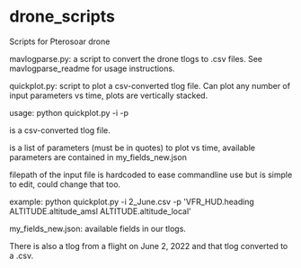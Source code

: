 # drone_scripts
Scripts for Pterosoar drone

mavlogparse.py: a script to convert the drone tlogs to .csv files. See mavlogparse_readme for usage instructions.

quickplot.py: script to plot a csv-converted tlog file. Can plot any number of input parameters vs time, plots are vertically stacked.

  usage: python quickplot.py -i <inputfile> -p <parameters>
  
  <inputfile> is a csv-converted tlog file.
    
  <parameters> is a list of parameters (must be in quotes) to plot vs time, available parameters are contained in my_fields_new.json
    
  filepath of the input file is hardcoded to ease commandline use but is simple to edit, could change that too.
    
  example: python quickplot.py -i 2_June.csv -p 'VFR_HUD.heading ALTITUDE.altitude_amsl ALTITUDE.altitude_local'

my_fields_new.json: available fields in our tlogs. 

There is also a tlog from a flight on June 2, 2022 and that tlog converted to a .csv.
